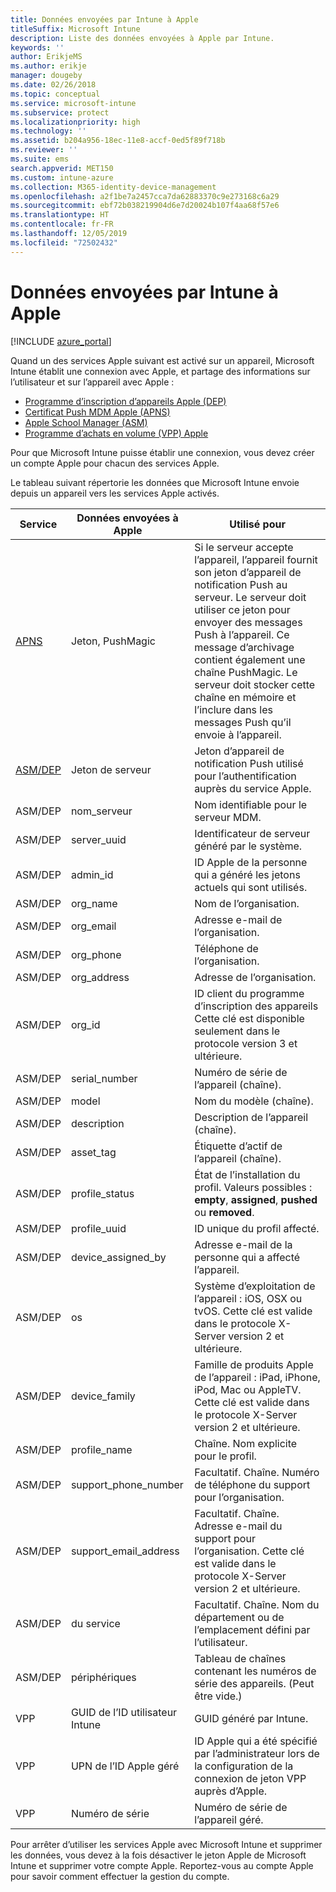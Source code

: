 ```yaml
---
title: Données envoyées par Intune à Apple
titleSuffix: Microsoft Intune
description: Liste des données envoyées à Apple par Intune.
keywords: ''
author: ErikjeMS
ms.author: erikje
manager: dougeby
ms.date: 02/26/2018
ms.topic: conceptual
ms.service: microsoft-intune
ms.subservice: protect
ms.localizationpriority: high
ms.technology: ''
ms.assetid: b204a956-18ec-11e8-accf-0ed5f89f718b
ms.reviewer: ''
ms.suite: ems
search.appverid: MET150
ms.custom: intune-azure
ms.collection: M365-identity-device-management
ms.openlocfilehash: a2f1be7a2457cca7da62883370c9e273168c6a29
ms.sourcegitcommit: ebf72b038219904d6e7d20024b107f4aa68f57e6
ms.translationtype: HT
ms.contentlocale: fr-FR
ms.lasthandoff: 12/05/2019
ms.locfileid: "72502432"
---
```

# <a name="data-intune-sends-to-apple"></a>Données envoyées par Intune à Apple

[!INCLUDE [azure_portal](../includes/azure_portal.md)]

Quand un des services Apple suivant est activé sur un appareil, Microsoft Intune établit une connexion avec Apple, et partage des informations sur l’utilisateur et sur l’appareil avec Apple : 

- [Programme d’inscription d’appareils Apple (DEP)](../enrollment/device-enrollment-program-enroll-ios.md)
- [Certificat Push MDM Apple (APNS)](../enrollment/apple-mdm-push-certificate-get.md)
- [Apple School Manager (ASM)](https://docs.microsoft.com/schooldatasync/apple-school-manager-integration-with-intune-for-education-and-school-data-sync)
- [Programme d’achats en volume (VPP) Apple](../apps/vpp-apps-ios.md)

Pour que Microsoft Intune puisse établir une connexion, vous devez créer un compte Apple pour chacun des services Apple.

Le tableau suivant répertorie les données que Microsoft Intune envoie depuis un appareil vers les services Apple activés. 

| Service | Données envoyées à Apple | Utilisé pour |
|---|---| ---|
| [APNS](https://developer.apple.com/library/content/documentation/Miscellaneous/Reference/MobileDeviceManagementProtocolRef/3-MDM_Protocol/MDM_Protocol.html#//apple_ref/doc/uid/TP40017387-CH3-SW2) | Jeton, PushMagic | Si le serveur accepte l’appareil, l’appareil fournit son jeton d’appareil de notification Push au serveur. Le serveur doit utiliser ce jeton pour envoyer des messages Push à l’appareil. Ce message d’archivage contient également une chaîne PushMagic. Le serveur doit stocker cette chaîne en mémoire et l’inclure dans les messages Push qu’il envoie à l’appareil. |
| [ASM/DEP](https://developer.apple.com/library/content/documentation/Miscellaneous/Reference/MobileDeviceManagementProtocolRef/3-MDM_Protocol/MDM_Protocol.html#//apple_ref/doc/uid/TP40017387-CH3-SW2) | Jeton de serveur | Jeton d’appareil de notification Push utilisé pour l’authentification auprès du service Apple. |
| ASM/DEP | nom_serveur | Nom identifiable pour le serveur MDM. |
| ASM/DEP | server_uuid | Identificateur de serveur généré par le système. |
| ASM/DEP | admin_id | ID Apple de la personne qui a généré les jetons actuels qui sont utilisés. |
| ASM/DEP | org_name | Nom de l’organisation. |
| ASM/DEP | org_email | Adresse e-mail de l’organisation. |
| ASM/DEP | org_phone | Téléphone de l’organisation. |
| ASM/DEP | org_address | Adresse de l’organisation. |
| ASM/DEP | org_id | ID client du programme d’inscription des appareils Cette clé est disponible seulement dans le protocole version 3 et ultérieure. |
| ASM/DEP | serial_number | Numéro de série de l’appareil (chaîne). |
| ASM/DEP | model | Nom du modèle (chaîne). |
| ASM/DEP | description | Description de l’appareil (chaîne). |
| ASM/DEP | asset_tag | Étiquette d’actif de l’appareil (chaîne). |
| ASM/DEP | profile_status | État de l’installation du profil. Valeurs possibles : **empty**, **assigned**, **pushed** ou **removed**. |
| ASM/DEP | profile_uuid | ID unique du profil affecté. |
| ASM/DEP | device_assigned_by | Adresse e-mail de la personne qui a affecté l’appareil. |
| ASM/DEP | os | Système d’exploitation de l’appareil : iOS, OSX ou tvOS. Cette clé est valide dans le protocole X-Server version 2 et ultérieure. |
| ASM/DEP | device_family | Famille de produits Apple de l’appareil : iPad, iPhone, iPod, Mac ou AppleTV. Cette clé est valide dans le protocole X-Server version 2 et ultérieure. |
| ASM/DEP | profile_name | Chaîne. Nom explicite pour le profil. |
| ASM/DEP | support_phone_number | Facultatif. Chaîne. Numéro de téléphone du support pour l’organisation. |
| ASM/DEP | support_email_address | Facultatif. Chaîne. Adresse e-mail du support pour l’organisation. Cette clé est valide dans le protocole X-Server version 2 et ultérieure. |
| ASM/DEP | du service | Facultatif. Chaîne. Nom du département ou de l’emplacement défini par l’utilisateur. |
| ASM/DEP | périphériques | Tableau de chaînes contenant les numéros de série des appareils. (Peut être vide.) |
| VPP | GUID de l’ID utilisateur Intune | GUID généré par Intune. |
| VPP | UPN de l’ID Apple géré | ID Apple qui a été spécifié par l’administrateur lors de la configuration de la connexion de jeton VPP auprès d’Apple. |
| VPP | Numéro de série | Numéro de série de l’appareil géré. |

Pour arrêter d’utiliser les services Apple avec Microsoft Intune et supprimer les données, vous devez à la fois désactiver le jeton Apple de Microsoft Intune et supprimer votre compte Apple. Reportez-vous au compte Apple pour savoir comment effectuer la gestion du compte.


